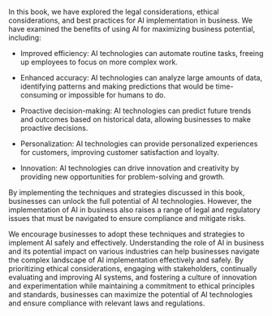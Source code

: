 
In this book, we have explored the legal considerations, ethical considerations, and best practices for AI implementation in business. We have examined the benefits of using AI for maximizing business potential, including:

* Improved efficiency: AI technologies can automate routine tasks, freeing up employees to focus on more complex work.

* Enhanced accuracy: AI technologies can analyze large amounts of data, identifying patterns and making predictions that would be time-consuming or impossible for humans to do.

* Proactive decision-making: AI technologies can predict future trends and outcomes based on historical data, allowing businesses to make proactive decisions.

* Personalization: AI technologies can provide personalized experiences for customers, improving customer satisfaction and loyalty.

* Innovation: AI technologies can drive innovation and creativity by providing new opportunities for problem-solving and growth.

By implementing the techniques and strategies discussed in this book, businesses can unlock the full potential of AI technologies. However, the implementation of AI in business also raises a range of legal and regulatory issues that must be navigated to ensure compliance and mitigate risks.

We encourage businesses to adopt these techniques and strategies to implement AI safely and effectively. Understanding the role of AI in business and its potential impact on various industries can help businesses navigate the complex landscape of AI implementation effectively and safely. By prioritizing ethical considerations, engaging with stakeholders, continually evaluating and improving AI systems, and fostering a culture of innovation and experimentation while maintaining a commitment to ethical principles and standards, businesses can maximize the potential of AI technologies and ensure compliance with relevant laws and regulations.
